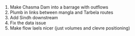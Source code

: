 1. Make Chasma Dam into a barrage with outflows
2. Plumb in links between mangla and Tarbela routes
3. Add Sindh downstream
4. Fix the data issue
5. Make flow laels nicer (just volumes and clevre positioning)